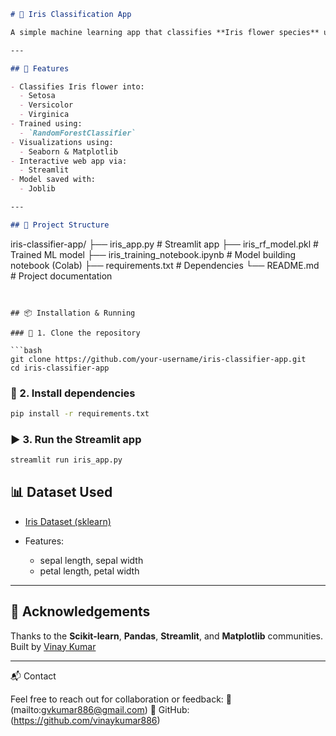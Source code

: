 

```markdown
# 🌸 Iris Classification App

A simple machine learning app that classifies **Iris flower species** using a trained **Random Forest model**. Built with **Streamlit**, trained in **Google Colab**, and packaged for easy deployment.

---

## 🚀 Features

- Classifies Iris flower into:
  - Setosa
  - Versicolor
  - Virginica
- Trained using:
  - `RandomForestClassifier`
- Visualizations using:
  - Seaborn & Matplotlib
- Interactive web app via:
  - Streamlit
- Model saved with:
  - Joblib

---

## 📂 Project Structure

```

iris-classifier-app/
├── iris\_app.py                  # Streamlit app
├── iris\_rf\_model.pkl            # Trained ML model
├── iris\_training\_notebook.ipynb # Model building notebook (Colab)
├── requirements.txt             # Dependencies
└── README.md                    # Project documentation

````


## 📦 Installation & Running

### 🔧 1. Clone the repository

```bash
git clone https://github.com/your-username/iris-classifier-app.git
cd iris-classifier-app
````

### 📌 2. Install dependencies

```bash
pip install -r requirements.txt
```

### ▶️ 3. Run the Streamlit app

```bash
streamlit run iris_app.py
```


## 📊 Dataset Used

* [Iris Dataset (sklearn)](https://scikit-learn.org/stable/auto_examples/datasets/plot_iris_dataset.html)
* Features:

  * sepal length, sepal width
  * petal length, petal width

---

## 🤝 Acknowledgements

Thanks to the **Scikit-learn**, **Pandas**, **Streamlit**, and **Matplotlib** communities.
Built by [Vinay Kumar](https://github.com/vinaykumar886)

---

📬 Contact

Feel free to reach out for collaboration or feedback:
📧 (mailto:gvkumar886@gmail.com)
🐙 GitHub:(https://github.com/vinaykumar886)
